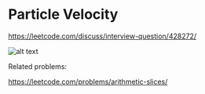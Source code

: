# Particle Velocity

https://leetcode.com/discuss/interview-question/428272/

![alt text](https://assets.leetcode.com/users/est3n/image_1573669235.png "Description") 

Related problems:

https://leetcode.com/problems/arithmetic-slices/

